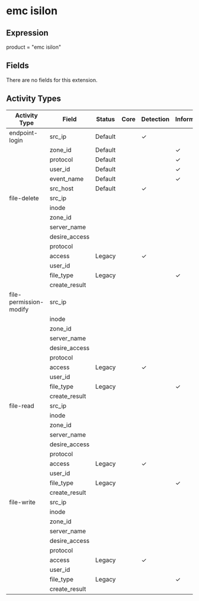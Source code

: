 emc isilon
==========

Expression
----------

product = "emc isilon"

Fields
------

There are no fields for this extension.

Activity Types
--------------

| Activity Type          | Field         | Status  | Core | Detection | Informational |
| ---------------------- | ------------- | ------- | ---- | --------- | ------------- |
| endpoint-login         | src_ip        | Default |      | &#10003;  |               |
|                        | zone_id       | Default |      |           | &#10003;      |
|                        | protocol      | Default |      |           | &#10003;      |
|                        | user_id       | Default |      |           | &#10003;      |
|                        | event_name    | Default |      |           | &#10003;      |
|                        | src_host      | Default |      | &#10003;  |               |
| file-delete            | src_ip        |         |      |           |               |
|                        | inode         |         |      |           |               |
|                        | zone_id       |         |      |           |               |
|                        | server_name   |         |      |           |               |
|                        | desire_access |         |      |           |               |
|                        | protocol      |         |      |           |               |
|                        | access        | Legacy  |      | &#10003;  |               |
|                        | user_id       |         |      |           |               |
|                        | file_type     | Legacy  |      |           | &#10003;      |
|                        | create_result |         |      |           |               |
| file-permission-modify | src_ip        |         |      |           |               |
|                        | inode         |         |      |           |               |
|                        | zone_id       |         |      |           |               |
|                        | server_name   |         |      |           |               |
|                        | desire_access |         |      |           |               |
|                        | protocol      |         |      |           |               |
|                        | access        | Legacy  |      | &#10003;  |               |
|                        | user_id       |         |      |           |               |
|                        | file_type     | Legacy  |      |           | &#10003;      |
|                        | create_result |         |      |           |               |
| file-read              | src_ip        |         |      |           |               |
|                        | inode         |         |      |           |               |
|                        | zone_id       |         |      |           |               |
|                        | server_name   |         |      |           |               |
|                        | desire_access |         |      |           |               |
|                        | protocol      |         |      |           |               |
|                        | access        | Legacy  |      | &#10003;  |               |
|                        | user_id       |         |      |           |               |
|                        | file_type     | Legacy  |      |           | &#10003;      |
|                        | create_result |         |      |           |               |
| file-write             | src_ip        |         |      |           |               |
|                        | inode         |         |      |           |               |
|                        | zone_id       |         |      |           |               |
|                        | server_name   |         |      |           |               |
|                        | desire_access |         |      |           |               |
|                        | protocol      |         |      |           |               |
|                        | access        | Legacy  |      | &#10003;  |               |
|                        | user_id       |         |      |           |               |
|                        | file_type     | Legacy  |      |           | &#10003;      |
|                        | create_result |         |      |           |               |

